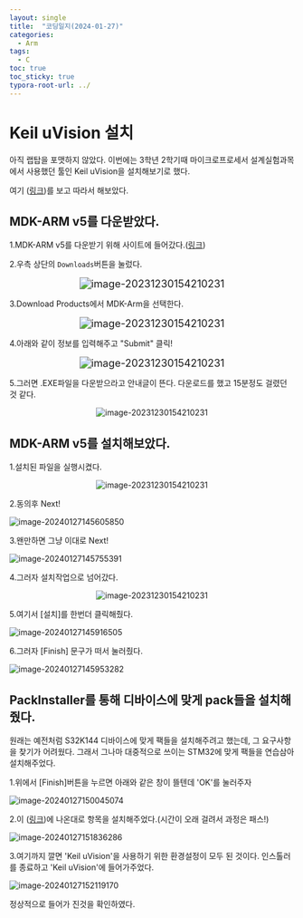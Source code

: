 ```yaml
---
layout: single
title:  "코딩일지(2024-01-27)"
categories: 
  - Arm
tags:
  - C
toc: true
toc_sticky: true
typora-root-url: ../
---
```








# Keil uVision 설치

아직 랩탑을 포맷하지 않았다. 이번에는 3학년 2학기때 마이크로프로세서 설계실험과목에서 사용했던 툴인 Keil uVision을 설치해보기로 했다.

여기 ([링크](https://dailyco.github.io/posts/MDK-install_arm_ide_keil_uvision/#3-optional-pack-installer%EB%A5%BC-%EC%9D%B4%EC%9A%A9%ED%95%B4%EC%84%9C-stm32f411re%EB%A5%BC-%EC%9C%84%ED%95%9C-pack-%EC%84%A4%EC%B9%98))를 보고 따라서 해보았다.

## MDK-ARM v5를 다운받았다.

1.MDK-ARM v5를 다운받기 위해 사이트에 들어갔다.([링크](https://www.keil.com/))

2.우측 상단의 `Downloads`버튼을 눌렀다.

<div style="text-align:center;">
    <img src="/images/2024-01-27-codinglog(28)/image-20240127141533859.png" alt="image-20231230154210231" style="zoom:130%;" />
</div>



3.Download Products에서 MDK-Arm을 선택한다.

<div style="text-align:center;">
    <img src="/images/2024-01-27-codinglog(28)/image-20240127141633361.png" alt="image-20231230154210231" style="zoom:130%;" />
</div>



4.아래와 같이 정보를 입력해주고 "Submit" 클릭!

<div style="text-align:center;">
    <img src="/images/2024-01-27-codinglog(28)/image-20240127141816352.png" alt="image-20231230154210231" style="zoom:130%;" />
</div>





5.그러면 .EXE파일을 다운받으라고 안내글이 뜬다. 다운로드를 했고 15분정도 걸렸던 것 같다.

<div style="text-align:center;">
    <img src="/images/2024-01-27-codinglog(28)/image-20240127141233538.png" alt="image-20231230154210231" style="zoom:100%;" />
</div>






## MDK-ARM v5를 설치해보았다.

1.설치된 파일을 실행시켰다.

<div style="text-align:center;">
    <img src="/images/2024-01-27-codinglog(28)/image-20240127145412737.png" alt="image-20231230154210231" style="zoom:100%;" />
</div>



2.동의후 Next!

![image-20240127145605850](/images/2024-01-27-codinglog(28)/image-20240127145605850.png)

3.왠만하면 그냥 이대로 Next!

![image-20240127145755391](/images/2024-01-27-codinglog(28)/image-20240127145755391.png)

4.그러자 설치작업으로 넘어갔다.

<div style="text-align:center;">
    <img src="/images/2024-01-27-codinglog(28)/image-20240127145829856.png" alt="image-20231230154210231" style="zoom:100%;" />
</div>

5.여기서 [설치]를 한번더 클릭해줬다.

![image-20240127145916505](/images/2024-01-27-codinglog(28)/image-20240127145916505.png)

6.그러자 [Finish] 문구가 떠서 눌러줬다.

![image-20240127145953282](/images/2024-01-27-codinglog(28)/image-20240127145953282.png)



## PackInstaller를 통해 디바이스에 맞게 pack들을 설치해줬다.

원래는 예전처럼 S32K144 디바이스에 맞게 팩들을 설치해주려고 했는데, 그 요구사항을 찾기가 어려웠다. 그래서 그나마 대중적으로 쓰이는 STM32에 맞게 팩들을 연습삼아 설치해주었다.

1.위에서 [Finish]버튼을 누르면 아래와 같은 창이 뜰텐데 'OK'를 눌러주자

![image-20240127150045074](/images/2024-01-27-codinglog(28)/image-20240127150045074.png)

2.이 ([링크](![image-20240127151846748](/images/2024-01-27-codinglog(28)/image-20240127151846748.png)))에 나온대로 항목을 설치해주었다.(시간이 오래 걸려서 과정은 패스!)

![image-20240127151836286](/images/2024-01-27-codinglog(28)/image-20240127151836286.png)

3.여기까지 깔면 'Keil uVision'을 사용하기 위한 환경설정이 모두 된 것이다. 인스톨러를 종료하고 'Keil uVision'에 들어가주었다.

![image-20240127152119170](/images/2024-01-27-codinglog(28)/image-20240127152119170.png)

정상적으로 들어가 진것을 확인하였다.

















